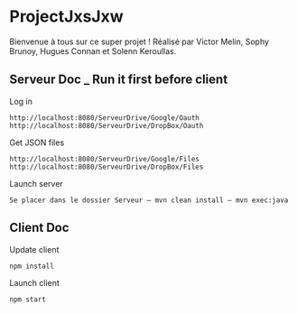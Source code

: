 # ProjectJxsJxw
Bienvenue à tous sur ce super projet ! 
Réalisé par Victor Melin, Sophy Brunoy, Hugues Connan et Solenn Keroullas.

## Serveur Doc _ Run it first before client
Log in
```
http://localhost:8080/ServeurDrive/Google/Oauth
http://localhost:8080/ServeurDrive/DropBox/Oauth
```

Get JSON files
```
http://localhost:8080/ServeurDrive/Google/Files
http://localhost:8080/ServeurDrive/DropBox/Files
```

Launch server
```
Se placer dans le dossier Serveur – mvn clean install – mvn exec:java
```

## Client Doc
Update client
```
npm install
```

Launch client
```
npm start
```